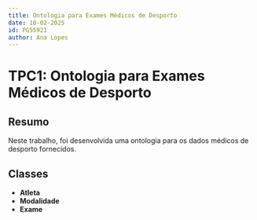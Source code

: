 ```yaml
---
title: Ontologia para Exames Médicos de Desporto  
date: 10-02-2025  
id: PG55921  
author: Ana Lopes
---
```


# TPC1: Ontologia para Exames Médicos de Desporto

## Resumo
Neste trabalho, foi desenvolvida uma ontologia para os dados médicos de desporto fornecidos.

## Classes
- **Atleta**  
- **Modalidade**   
- **Exame**  
